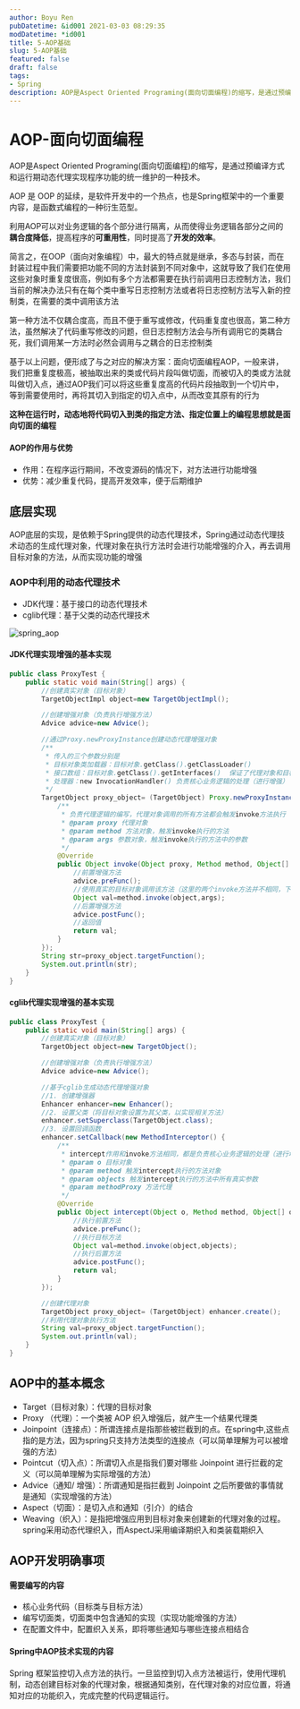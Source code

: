 ```yaml
---
author: Boyu Ren
pubDatetime: &id001 2021-03-03 08:29:35
modDatetime: *id001
title: 5-AOP基础
slug: 5-AOP基础
featured: false
draft: false
tags:
- Spring
description: AOP是Aspect Oriented Programing(面向切面编程)的缩写，是通过预编译方式和运行期动态代理实现程序功能的统一维护的一种技术。
---
```


# AOP-面向切面编程

AOP是Aspect Oriented Programing(面向切面编程)的缩写，是通过预编译方式和运行期动态代理实现程序功能的统一维护的一种技术。

AOP 是 OOP 的延续，是软件开发中的一个热点，也是Spring框架中的一个重要内容，是函数式编程的一种衍生范型。

利用AOP可以对业务逻辑的各个部分进行隔离，从而使得业务逻辑各部分之间的**耦合度降低**，提高程序的**可重用性**，同时提高了**开发的效率**。

简言之，在OOP（面向对象编程）中，最大的特点就是继承，多态与封装，而在封装过程中我们需要把功能不同的方法封装到不同对象中，这就导致了我们在使用这些对象时重复度很高，例如有多个方法都需要在执行前调用日志控制方法，我们当前的解决办法只有在每个类中重写日志控制方法或者将日志控制方法写入新的控制类，在需要的类中调用该方法

第一种方法不仅耦合度高，而且不便于重写或修改，代码重复度也很高，第二种方法，虽然解决了代码重写修改的问题，但日志控制方法会与所有调用它的类耦合死，我们调用某一方法时必然会调用与之耦合的日志控制类

基于以上问题，便形成了与之对应的解决方案：面向切面编程AOP，一般来讲，我们把重复度极高，被抽取出来的类或代码片段叫做切面，而被切入的类或方法就叫做切入点，通过AOP我们可以将这些重复度高的代码片段抽取到一个切片中，等到需要使用时，再将其切入到指定的切入点中，从而改变其原有的行为

**这种在运行时，动态地将代码切入到类的指定方法、指定位置上的编程思想就是面向切面的编程**

#### AOP的作用与优势

- 作用：在程序运行期间，不改变源码的情况下，对方法进行功能增强
- 优势：减少重复代码，提高开发效率，便于后期维护


## 底层实现

AOP底层的实现，是依赖于Spring提供的动态代理技术，Spring通过动态代理技术动态的生成代理对象，代理对象在执行方法时会进行功能增强的介入，再去调用目标对象的方法，从而实现功能的增强

### AOP中利用的动态代理技术
- JDK代理：基于接口的动态代理技术
- cglib代理：基于父类的动态代理技术

![spring_aop](https://ywrbyimg.oss-cn-chengdu.aliyuncs.com/img/spring_aop.jpg)

#### JDK代理实现增强的基本实现
```java
public class ProxyTest {
    public static void main(String[] args) {
        //创建真实对象（目标对象）
        TargetObjectImpl object=new TargetObjectImpl();

        //创建增强对象（负责执行增强方法）
        Advice advice=new Advice();

        //通过Proxy.newProxyInstance创建动态代理增强对象
        /**
         * 传入的三个参数分别是
         * 目标对象类加载器：目标对象.getClass().getClassLoader()
         * 接口数组：目标对象.getClass().getInterfaces()  保证了代理对象和目标对象方法一致，接口一致
         * 处理器：new InvocationHandler() 负责核心业务逻辑的处理（进行增强）
         */
        TargetObject proxy_object= (TargetObject) Proxy.newProxyInstance(object.getClass().getClassLoader(), object.getClass().getInterfaces(), new InvocationHandler() {
            /**
             * 负责代理逻辑的编写，代理对象调用的所有方法都会触发invoke方法执行
             * @param proxy 代理对象
             * @param method 方法对象，触发invoke执行的方法
             * @param args 参数对象，触发invoke执行的方法中的参数
             */
            @Override
            public Object invoke(Object proxy, Method method, Object[] args) throws Throwable {
                //前置增强方法
                advice.preFunc();
                //使用真实的目标对象调用该方法（这里的两个invoke方法并不相同，下面的invoke方法是反射中用来执行方法的函数）
                Object val=method.invoke(object,args);
                //后置增强方法
                advice.postFunc();
                //返回值
                return val;
            }
        });
        String str=proxy_object.targetFunction();
        System.out.println(str);
    }
}
```

#### cglib代理实现增强的基本实现
```java
public class ProxyTest {
    public static void main(String[] args) {
        //创建真实对象（目标对象）
        TargetObject object=new TargetObject();

        //创建增强对象（负责执行增强方法）
        Advice advice=new Advice();

        //基于cglib生成动态代理增强对象
        //1. 创建增强器
        Enhancer enhancer=new Enhancer();
        //2. 设置父类（将目标对象设置为其父类，以实现相关方法）
        enhancer.setSuperclass(TargetObject.class);
        //3. 设置回调函数
        enhancer.setCallback(new MethodInterceptor() {
            /**
             * intercept作用和invoke方法相同，都是负责核心业务逻辑的处理（进行增强）
             * @param o 目标对象
             * @param method 触发intercept执行的方法对象
             * @param objects 触发intercept执行的方法中所有真实参数
             * @param methodProxy 方法代理
             */
            @Override
            public Object intercept(Object o, Method method, Object[] objects, MethodProxy methodProxy) throws Throwable {
                //执行前置方法
                advice.preFunc();
                //执行目标方法
                Object val=method.invoke(object,objects);
                //执行后置方法
                advice.postFunc();
                return val;
            }
        });

        //创建代理对象
        TargetObject proxy_object= (TargetObject) enhancer.create();
        //利用代理对象执行方法
        String val=proxy_object.targetFunction();
        System.out.println(val);
    }
}
```

## AOP中的基本概念
- Target（目标对象）：代理的目标对象
- Proxy （代理）：一个类被 AOP 织入增强后，就产生一个结果代理类
- Joinpoint（连接点）：所谓连接点是指那些被拦截到的点。在spring中,这些点指的是方法，因为spring只支持方法类型的连接点（可以简单理解为可以被增强的方法）
- Pointcut（切入点）：所谓切入点是指我们要对哪些 Joinpoint 进行拦截的定义（可以简单理解为实际增强的方法）
- Advice（通知/ 增强）：所谓通知是指拦截到 Joinpoint 之后所要做的事情就是通知（实现增强的方法）
- Aspect（切面）：是切入点和通知（引介）的结合
- Weaving（织入）：是指把增强应用到目标对象来创建新的代理对象的过程。spring采用动态代理织入，而AspectJ采用编译期织入和类装载期织入

## AOP开发明确事项

#### 需要编写的内容
- 核心业务代码（目标类与目标方法）
- 编写切面类，切面类中包含通知的实现（实现功能增强的方法）
- 在配置文件中，配置织入关系，即将哪些通知与哪些连接点相结合

#### Spring中AOP技术实现的内容
Spring 框架监控切入点方法的执行。一旦监控到切入点方法被运行，使用代理机制，动态创建目标对象的代理对象，根据通知类别，在代理对象的对应位置，将通知对应的功能织入，完成完整的代码逻辑运行。
